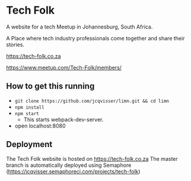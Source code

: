 # Tech Folk

A website for a tech Meetup in Johannesburg, South Africa.

A Place where tech industry professionals come together and share their stories.

https://tech-folk.co.za

https://www.meetup.com/Tech-Folk/members/

## How to get this running

  - `git clone https://github.com/jcqvisser/limn.git && cd limn`
  - `npm install`
  - `npm start`
    - This starts webpack-dev-server.
  - open localhost:8080

## Deployment

The Tech Folk website is hosted on https://tech-folk.co.za
The master branch is automatically deployed using Semaphore (https://jcqvisser.semaphoreci.com/projects/tech-folk)
